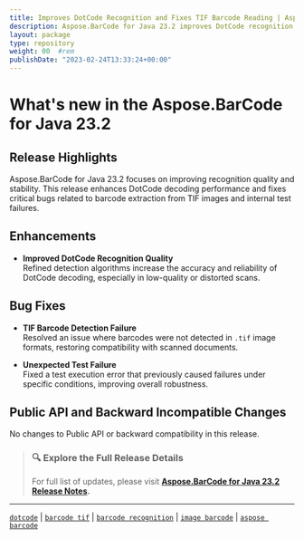 ```yaml
---
title: Improves DotCode Recognition and Fixes TIF Barcode Reading | Aspose.BarCode for Java 23.2
description: Aspose.BarCode for Java 23.2 improves DotCode recognition accuracy and resolves barcode reading issues in TIF images and test failure scenarios.
layout: package
type: repository
weight: 00	#rem
publishDate: "2023-02-24T13:33:24+00:00"
---
```


# What's new in the Aspose.BarCode for Java 23.2

## Release Highlights

Aspose.BarCode for Java 23.2 focuses on improving recognition quality and stability. This release enhances DotCode decoding performance and fixes critical bugs related to barcode extraction from TIF images and internal test failures.

## Enhancements

- **Improved DotCode Recognition Quality**  
  Refined detection algorithms increase the accuracy and reliability of DotCode decoding, especially in low-quality or distorted scans.

## Bug Fixes

- **TIF Barcode Detection Failure**  
  Resolved an issue where barcodes were not detected in `.tif` image formats, restoring compatibility with scanned documents.

- **Unexpected Test Failure**  
  Fixed a test execution error that previously caused failures under specific conditions, improving overall robustness.

## Public API and Backward Incompatible Changes

No changes to Public API or backward compatibility in this release.

> ### 🔍 Explore the Full Release Details
>
> For full list of updates, please visit **[Aspose.BarCode for Java 23.2 Release Notes](https://releases.aspose.com/barcode/java/release-notes/2023/aspose-barcode-for-java-23-2-release-notes/).**

---

[`dotcode`](https://search.aspose.com/q/dotcode.html) | [`barcode tif`](https://search.aspose.com/q/barcode-tif.html) | [`barcode recognition`](https://search.aspose.com/q/barcode-recognition.html) | [`image barcode`](https://search.aspose.com/q/image-barcode.html) | [`aspose barcode`](https://search.aspose.com/q/aspose-barcode.html)

